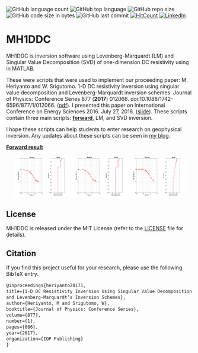 ![GitHub language count](https://img.shields.io/github/languages/count/mheriyanto/MH1DDC)
![GitHub top language](https://img.shields.io/github/languages/top/mheriyanto/MH1DDC)
![GitHub repo size](https://img.shields.io/github/repo-size/mheriyanto/MH1DDC)
![GitHub code size in bytes](https://img.shields.io/github/languages/code-size/mheriyanto/MH1DDC)
![GitHub last commit](https://img.shields.io/github/last-commit/mheriyanto/MH1DDC.svg)
[![HitCount](http://hits.dwyl.com/mheriyanto/MH1DDC.svg)](http://hits.dwyl.com/mheriyanto/MH1DDC)
[![LinkedIn](https://img.shields.io/badge/-LinkedIn-black.svg?style=flat&logo=linkedin&colorB=555)](https://id.linkedin.com/in/mheriyanto)

# MH1DDC
MH1DDC is inversion software using Levenberg-Marquardt (LM) and Singular Value Decomposition (SVD) of one-dimension DC resistivity using in MATLAB.

These were scripts that were used to implement our proceeding paper:
M. Heriyanto and W. Srigutomo. 1-D DC resistivity inversion using singular value decomposition and Levenberg-Marquardt inversion schemes. Journal of Physics: Conference Series 877 (**2017**) 012066. doi:10.1088/1742-6596/877/1/012066. ([pdf](https://iopscience.iop.org/article/10.1088/1742-6596/877/1/012066/pdf)). I presented this paper on International Conference on Energy Sciences 2016. July 27, 2016. ([slide](https://figshare.com/articles/1-D_DC_Resistivity_Inversion_Using_Singular_Value_Decomposition_and_Levenberg-Marquardt_s_Inversion_Schemes/4644637)). These scripts contain three main scripts: [**forward**](https://github.com/mheriyanto/MH1DDC/tree/master/forward), LM, and SVD inversion. 

I hope these scripts can help students to enter research on geophysical inversion. 
Any updates about these scripts can be seen in [my blog](https://mheriyanto.wordpress.com/mh1ddc/).

<ins>**Forward result**</ins>

<p align="center">
<img src="https://github.com/mheriyanto/MH1DDC/blob/master/forward/Model%201/Model%201.png" width="30%">
<img src="https://github.com/mheriyanto/MH1DDC/blob/master/forward/Model%202/Model%202.png" width="30%">
<img src="https://github.com/mheriyanto/MH1DDC/blob/master/forward/Model%203/Model%203.png" width="30%">
</p>

## License
MH1DDC is released under the MIT License (refer to the [LICENSE](https://github.com/mheriyanto/MH1DDC/blob/master/LICENSE) file for details).

## Citation
If you find this project useful for your research, please use the following BibTeX entry.
    
    @inproceedings{heriyanto20171,
    title={1-D DC Resistivity Inversion Using Singular Value Decomposition and Levenberg-Marquardt’s Inversion Schemes},
    author={Heriyanto, M and Srigutomo, W},
    booktitle={Journal of Physics: Conference Series},
    volume={877},
    number={1},
    pages={066},
    year={2017},
    organization={IOP Publishing}
    }
    
